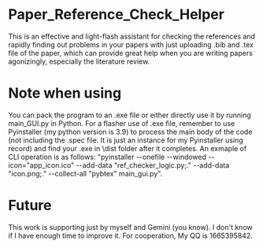 # Paper_Reference_Check_Helper
This is an effective and light-flash assistant for checking the references and rapidly finding out problems in your papers with just uploading .bib and .tex file of the paper, which can provide great help when you are writing papers agonizingly, especially the literature review. 

# Note when using
You can pack the program to an .exe file or either directly use it by running main_GUI.py in Python. For a flasher use of .exe file, remember to use Pyinstaller (my python version is 3.9) to process the main body of the code (not including the .spec file. It is just an instance for my Pyinstaller using record) and find your .exe in \dist folder after it completes. An exmaple of CLI operation is as follows: "pyinstaller --onefile --windowed --icon="app_icon.ico" --add-data "ref_checker_logic.py;." --add-data "icon.png;." --collect-all "pybtex" main_gui.py".

# Future
This work is supporting just by myself and Gemini (you know). I don't know if I have enough time to improve it. For cooperation, My QQ is 1665395842.

